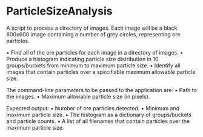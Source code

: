 # ParticleSizeAnalysis

A script to process a directory of images. Each image will be a black 800x600 image containing a number of grey circles, representing ore particles.

•	Find all of the ore particles for each image in a directory of images.
•	Produce a histogram indicating particle size distribution in 10 groups/buckets from minimum to maximum particle size.
•	Identify all images that contain particles over a specifiable maximum allowable particle size.

The command-line parameters to be passed to the application are:
•	Path to the images.
•	Maximum allowable particle size (in pixels).

Expected output:
•	Number of ore particles detected.
•	Minimum and maximum particle size.
•	The histogram as a dictionary of groups/buckets and particle counts.
•	A list of all filenames that contain particles over the maximum particle size.
